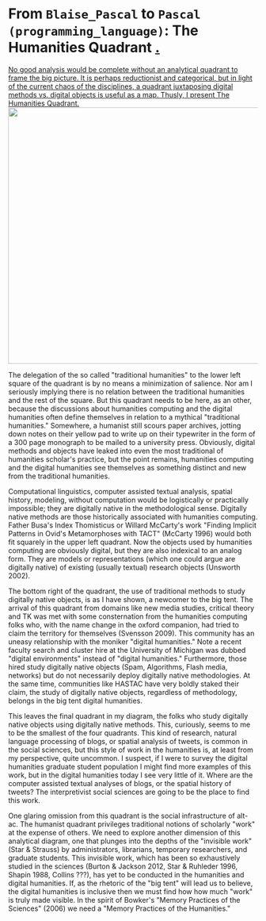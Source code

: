 # From `Blaise_Pascal` to `Pascal (programming_language)`: The Humanities Quadrant <a href="/mcburton/writing/blob/master/chapter-one/README.markdownn#quadrant-intro" name="quadrant-intro" >.</a>

<a href="/mcburton/writing/blob/master/chapter-one/README.markdown#quadrant-intro" name="quadrant-intro" >
No good analysis would be complete without an analytical quadrant to frame the big picture. It is perhaps reductionist and categorical, but in light of the current chaos of the disciplines, a quadrant juxtaposing digital methods vs. digital objects is useful as a map. Thusly, I present The Humanities Quadrant. 
</a>

<img src="/mcburton/writing/raw/master/chapter-one/humanist-quadrant.png" width="570" height="517"/>

The delegation of the so called "traditional humanities" to the lower left square of the quadrant is by no means a minimization of salience. Nor am I seriously implying there is no relation between the traditional humanities and the rest of the square. But this quadrant needs to be here, as an other, because the discussions about humanities computing and the digital humanities often define themselves in relation to a mythical "traditional humanities." Somewhere, a humanist still scours paper archives, jotting down notes on their yellow pad to write up on their typewriter in the form of a 300 page monograph to be mailed to a university press. Obviously, digital methods and objects have leaked into even the most traditional of humanities scholar's practice, but the point remains, humanities computing and the digital humanities see themselves as something distinct and new from the traditional humanities. 

Computational linguistics, computer assisted textual analysis, spatial history, modeling, without computation would be logistically or practically impossible; they are digitally native in the methodological sense. Digitally native methods are those historically associated with humanities computing. Father Busa's Index Thomisticus or Willard McCarty's work "Finding Implicit Patterns in Ovid's Metamorphoses with TACT" (McCarty 1996) would both fit squarely in the upper left quadrant. Now the objects used by humanities computing are obviously digital, but they are also indexical to an analog form. They are models or representations (which one could argue are digitally native) of existing (usually textual) research objects (Unsworth 2002). 

The bottom right of the quadrant, the use of traditional methods to study digitally native objects, is as I have shown, a newcomer to the big tent. The arrival of this quadrant from domains like new media studies, critical theory and TK was met with some consternation from the humanities computing folks who, with the name change in the oxford companion, had tried to claim the territory for themselves (Svensson 2009).  This community has an uneasy relationship with the moniker "digital humanities." Note a recent faculty search and cluster hire at the University of Michigan was dubbed "digital environments" instead of "digital humanities." Furthermore, those hired study digitally native objects (Spam, Algorithms, Flash media, networks) but do not necessarily deploy digitally native methodologies.  At the same time, communities like HASTAC have very boldly staked their claim, the study of digitally native objects, regardless of methodology, belongs in the big tent digital humanities. 

This leaves the final quadrant in my diagram, the folks who study digitally native objects using digitally native methods. This, curiously, seems to me to be the smallest of the four quadrants. This kind of research, natural language processing of blogs, or spatial analysis of tweets, is common in the social sciences, but this style of work in the humanities is, at least from my perspective, quite uncommon. I suspect, if I were to survey the digital humanities graduate student population I might find more examples of this work, but in the digital humanities today I see very little of it. Where are the computer assisted textual analyses of blogs, or the spatial history of tweets? The interpretivist social sciences are going to be the place to find this work. 

One glaring omission from this quadrant is the social infrastructure of alt-ac. The humanist quadrant privileges traditional notions of scholarly "work" at the expense of others. We need to explore another dimension of this analytical diagram, one that plunges into the depths of the "invisible work" (Star & Strauss) by administrators, librarians, temporary researchers, and graduate students. This invisible work, which has been so exhaustively studied in the sciences (Burton & Jackson 2012, Star & Ruhleder 1996, Shapin 1988, Collins ???), has yet to be conducted in the humanities and digital humanities. If, as the rhetoric of the "big tent" will lead us to believe, the digital humanities is inclusive then we must find how how much "work" is truly made visible. In the spirit of Bowker's "Memory Practices of the Sciences" (2006) we need a "Memory Practices of the Humanities."